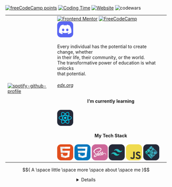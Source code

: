 [<img alt="freeCodeCamp points" src="https://img.shields.io/freecodecamp/points/fcc4dcee3ab-a388-4f70-9ad9-0ac52ed81dc7?logo=freecodecamp&logoColor=%2349f3f2&color=%230a0a49&style=plastic">](https://www.freecodecamp.org/fcc4dcee3ab-a388-4f70-9ad9-0ac52ed81dc7) [![Coding
 Time](https://wakatime.com/badge/user/fbdfdc0f-d449-43dc-8090-ced03a22fe8c.svg)](https://wakatime.com/@fbdfdc0f-d449-43dc-8090-ced03a22fe8c) [<img alt="Website" src="https://img.shields.io/website?down_color=%23ff0000&down_message=404&style=plastic&up_color=%230ef700&up_message=online&url=https%3A%2F%2Falexeg.github.io%2F">](https://alexeg.github.io/)   <img alt="codewars" src="https://www.codewars.com/users/AlexEG/badges/micro">
 
<!-- ![YouTube Channel Views](https://img.shields.io/youtube/channel/views/UCCY9Ko4o2jWGZMWP5u2nSsQ?style=social) -->
<!--  [<img alt="visitors" src="https://visitor-badge.glitch.me/badge?page_id=AlexEG.AlexEG">](https://github.com/AlexEG) -->
<!--  <img src="https://github.com/AlexEG/Projects__History/blob/main/github-profile/cs50/cs50%207.gif" alt="AlexEG" height="22"> -->


<table align="center">
<tbody>
  <tr>
    <td><a href="https://open.spotify.com/user/31pdpcquhjbfdyqmhp6j6sy3xaxq" target="_blank"><img src="https://spotify-github-profile.vercel.app/api/view?uid=31pdpcquhjbfdyqmhp6j6sy3xaxq&cover_image=true&theme=default&show_offline=true&background_color=121212&bar_color_cover=true" alt="spotify-github-profile" width="320"></a><br></td>
    <td><a href="https://www.frontendmentor.io/profile/AlexEG" target="_blank"><img src="https://img.shields.io/badge/-Frontend%20Mentor-5F3DC4?style=for-the-badge&logo=FrontendMentor&logoColor=white&link=https://www.frontendmentor.io/profile/AlexEG" alt="Frontend Mentor"></a> <a href="https://www.freecodecamp.org/fcc4dcee3ab-a388-4f70-9ad9-0ac52ed81dc7" target="_blank"><img src="https://img.shields.io/badge/-FreeCodeCamp-0A0A23?style=for-the-badge&logo=FreeCodeCamp&logoColor=white&link=https://www.freecodecamp.org" alt="FreeCodeCamp"></a> <br><a href="https://discord.com/users/748017288476622960"><img src="./images/icons/Discord.svg" width="50" alt="Discord"></a><br><br>Every individual has the potential to create change,  whether <br> in their life, their community, or the world.<br> The transformative power of education is what unlocks <br>that potential. <a href="https://www.edx.org/"><h6>edx.org</h6></a> <h4 align="center">I’m currently learning</h4><a href="#"><img src="./images/icons/React-Dark.svg" width="50" alt="I’m currently learning"></a><br><h4 align="center">My Tech Stack</h4>
    <img src="./images/icons/HTML.svg" width="50" alt="I’m currently learning">
    <img src="./images/icons/CSS.svg" width="50" alt="I’m currently learning">
    <img src="./images/icons/Sass.svg" width="50" alt="I’m currently learning">
    <img src="./images/icons/TailwindCSS-Dark.svg" width="50" alt="I’m currently learning">
    <img src="./images/icons/JavaScript.svg" width="50" alt="I’m currently learning">
    <img src="./images/icons/Netlify-Dark.svg" width="50" alt="I’m currently learning">
    </td>
  </tr>
</tbody>
</table>

<!--  <a href="https://profile.edx.org/u/AlexEG_01"> <img src="http://static.projects.iq.harvard.edu/files/styles/os_files_large/public/cs50xthailand/files/cs50-1.png?m=1564536173&itok=QhQ9tjnm" width="48" alt="harvard CS50"/></a> -->


$${ A \space little \space more \space about \space me }$$


<details align="center">
<div align="center">
    <img src="https://github-readme-streak-stats.herokuapp.com/?user=AlexEG&hide_border=true&card_width=420&theme=radical" />
</div>

<div align="center">
  <img src="https://github-readme-stats.vercel.app/api?username=AlexEG&show_icons=true&count_private=true&hide_border=true&theme=radical" alt="AlexEG's Github stats" height="165" />
  <img src="https://github-readme-stats.vercel.app/api/top-langs/?username=AlexEG&layout=compact&hide_border=true&theme=radical" alt="AlexEG" height="165" />
</div>


<div align="center">
  <img alt="AlexEG's Activity Graph" src="https://github-readme-activity-graph.cyclic.app/graph/?username=AlexEG&bg_color=141321&color=F8D866&line=fe428e&point=FFFFFF&hide_border=true" />
</div>
</details>
